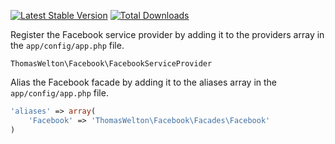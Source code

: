 [![Latest Stable Version](https://poser.pugx.org/thomaswelton/laravel-facebook/v/stable.png)](https://packagist.org/packages/thomaswelton/laravel-facebook)
[![Total Downloads](https://poser.pugx.org/thomaswelton/laravel-facebook/downloads.png)](https://packagist.org/packages/thomaswelton/laravel-facebook)

Register the Facebook service provider by adding it to the providers array in the `app/config/app.php` file. 

```
ThomasWelton\Facebook\FacebookServiceProvider
```

Alias the Facebook facade by adding it to the aliases array in the `app/config/app.php` file. 

```php
'aliases' => array(
	'Facebook' => 'ThomasWelton\Facebook\Facades\Facebook'
)
```
